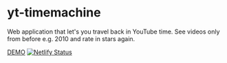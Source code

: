 # yt-timemachine

Web application that let's you travel back in YouTube time. See videos only from before e.g. 2010 and rate in stars again.

[DEMO](https://www.timemachine.timhehmann.com)
[![Netlify Status](https://api.netlify.com/api/v1/badges/03f51549-af67-492d-9cb7-530fda11f4d4/deploy-status)](https://app.netlify.com/sites/objective-goodall-2ce8d1/deploys)
